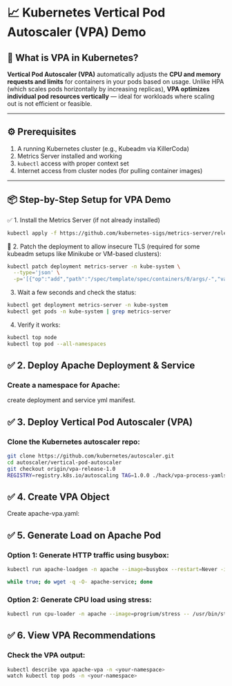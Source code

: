 # 📈 Kubernetes Vertical Pod Autoscaler (VPA) Demo

## 📖 What is VPA in Kubernetes?

**Vertical Pod Autoscaler (VPA)** automatically adjusts the **CPU and memory requests and limits** for containers in your pods based on usage. Unlike HPA (which scales pods horizontally by increasing replicas), **VPA optimizes individual pod resources vertically** — ideal for workloads where scaling out is not efficient or feasible.

---

## ⚙️ Prerequisites

1. A running Kubernetes cluster (e.g., Kubeadm via KillerCoda)
2. Metrics Server installed and working
3. `kubectl` access with proper context set
4. Internet access from cluster nodes (for pulling container images)

---

## 📦 Step-by-Step Setup for VPA Demo

✅ 1. Install the Metrics Server (if not already installed)

```bash
kubectl apply -f https://github.com/kubernetes-sigs/metrics-server/releases/latest/download/components.yaml
```

🔹 2. Patch the deployment to allow insecure TLS (required for some kubeadm setups like Minikube or VM-based clusters):
```bash
kubectl patch deployment metrics-server -n kube-system \
  --type='json' \
  -p='[{"op":"add","path":"/spec/template/spec/containers/0/args/-","value":"--kubelet-insecure-tls"}]'
```
3. Wait a few seconds and check the status:
```bash
kubectl get deployment metrics-server -n kube-system
kubectl get pods -n kube-system | grep metrics-server
```

4. Verify it works:
```bash
kubectl top node
kubectl top pod --all-namespaces
```


## ✅ 2. Deploy Apache Deployment & Service

### Create a namespace for Apache:

create deployment and service yml manifest.

## ✅ 3. Deploy Vertical Pod Autoscaler (VPA)
###  Clone the Kubernetes autoscaler repo:

```bash
git clone https://github.com/kubernetes/autoscaler.git
cd autoscaler/vertical-pod-autoscaler
git checkout origin/vpa-release-1.0
REGISTRY=registry.k8s.io/autoscaling TAG=1.0.0 ./hack/vpa-process-yamls.sh apply
```
## ✅ 4. Create VPA Object
Create apache-vpa.yaml:

## ✅ 5. Generate Load on Apache Pod
### Option 1: Generate HTTP traffic using busybox:
```bash
kubectl run apache-loadgen -n apache --image=busybox --restart=Never -it -- /bin/sh

while true; do wget -q -O- apache-service; done
```
### Option 2: Generate CPU load using stress:
```bash
kubectl run cpu-loader -n apache --image=progrium/stress -- /usr/bin/stress --cpu 2
```

## ✅ 6. View VPA Recommendations
### Check the VPA output:
```bash
kubectl describe vpa apache-vpa -n <your-namespace> 
watch kubectl top pods -n <your-namespace>
```

